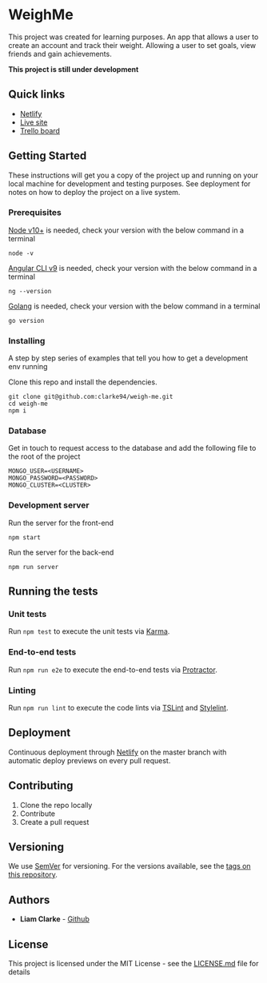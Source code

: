# WeighMe

This project was created for learning purposes. An app that allows a user to create an account and track their weight. Allowing a user to set goals, view friends and gain achievements.

**This project is still under development**

## Quick links

* [Netlify](https://app.netlify.com/sites/weigh-me/overview)
* [Live site](https://weigh-me.netlify.com/)
* [Trello board](https://trello.com/b/lHuaDmdf/weigh-me)

## Getting Started

These instructions will get you a copy of the project up and running on your local machine for development and testing purposes. See deployment for notes on how to deploy the project on a live system.

### Prerequisites

[Node v10+](https://nodejs.org/en/) is needed, check your version with the below command in a terminal

```
node -v
```

[Angular CLI v9](https://www.npmjs.com/package/@angular/cli) is needed, check your version with the below command in a terminal

```
ng --version
```

[Golang](https://golang.org/doc/install) is needed, check your version with the below command in a terminal

```
go version
```

### Installing

A step by step series of examples that tell you how to get a development env running

Clone this repo and install the dependencies.

```
git clone git@github.com:clarke94/weigh-me.git
cd weigh-me
npm i
```

### Database

Get in touch to request access to the database and add the following file to the root of the project

```
MONGO_USER=<USERNAME>
MONGO_PASSWORD=<PASSWORD>
MONGO_CLUSTER=<CLUSTER>
```

### Development server

Run the server for the front-end

```
npm start
```

Run the server for the back-end

```
npm run server
```

## Running the tests

### Unit tests

Run `npm test` to execute the unit tests via [Karma](https://karma-runner.github.io).

### End-to-end tests

Run `npm run e2e` to execute the end-to-end tests via [Protractor](http://www.protractortest.org/).

### Linting

Run `npm run lint` to execute the code lints via [TSLint](https://palantir.github.io/tslint/) and [Stylelint](https://stylelint.io/).

## Deployment

Continuous deployment through [Netlify](https://www.netlify.com/) on the master branch with automatic deploy previews on every pull request.

## Contributing

1. Clone the repo locally
2. Contribute
3. Create a pull request

## Versioning

We use [SemVer](http://semver.org/) for versioning. For the versions available, see the [tags on this repository](https://github.com/clarke94/weigh-me/releases).

## Authors

* **Liam Clarke** - [Github](https://github.com/clarke94)

## License

This project is licensed under the MIT License - see the [LICENSE.md](LICENSE.md) file for details

